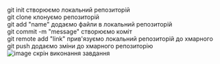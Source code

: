 
git init створюємо локальний репозиторій  
git clone клонуємо репозиторій  
git add "name" додаємо файли в локальний репозиторій  
git commit -m "message" створюємо коміт  
git remote add "link" прив'язуємо локальний репозиторій до хмарного  
git push додаємо зміни до хмарного репозиторію  
![image](https://user-images.githubusercontent.com/85638896/122634162-52318f80-d0e5-11eb-8b6b-7617b624a384.png)
скрін виконання завдання
